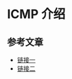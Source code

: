 # ICMP 介绍

## 参考文章

* [链接一](https://flxdu.cn/2022/06/07/ICMP-Wireshark%E6%8A%93%E5%8C%85%E5%88%86%E6%9E%90/)
* [链接二](https://zhuanlan.zhihu.com/p/64577451)
